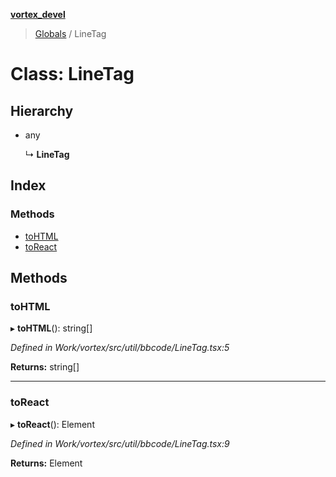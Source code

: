 **[vortex_devel](../README.md)**

> [Globals](../globals.md) / LineTag

# Class: LineTag

## Hierarchy

* any

  ↳ **LineTag**

## Index

### Methods

* [toHTML](linetag.md#tohtml)
* [toReact](linetag.md#toreact)

## Methods

### toHTML

▸ **toHTML**(): string[]

*Defined in Work/vortex/src/util/bbcode/LineTag.tsx:5*

**Returns:** string[]

___

### toReact

▸ **toReact**(): Element

*Defined in Work/vortex/src/util/bbcode/LineTag.tsx:9*

**Returns:** Element
